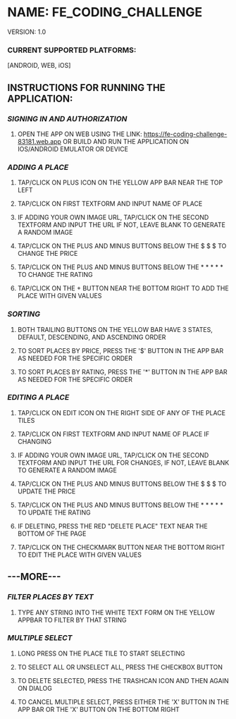 # NAME: FE_CODING_CHALLENGE 
VERSION: 1.0

### CURRENT SUPPORTED PLATFORMS: 
[ANDROID, WEB, iOS]

## INSTRUCTIONS FOR RUNNING THE APPLICATION: 

### ***SIGNING IN AND AUTHORIZATION***

1. OPEN THE APP ON WEB USING THE LINK: 
	https://fe-coding-challenge-83181.web.app
   OR
	BUILD AND RUN THE APPLICATION ON IOS/ANDROID 
		EMULATOR OR DEVICE


### ***ADDING A PLACE***

1. TAP/CLICK ON PLUS ICON ON THE YELLOW APP BAR NEAR THE TOP LEFT 

2. TAP/CLICK ON FIRST TEXTFORM AND INPUT NAME OF PLACE

3. IF ADDING YOUR OWN IMAGE URL, TAP/CLICK ON THE SECOND TEXTFORM AND INPUT 
		THE URL IF NOT, LEAVE BLANK TO GENERATE A RANDOM IMAGE

4. TAP/CLICK ON THE PLUS AND MINUS BUTTONS BELOW THE $ $ $ TO CHANGE THE PRICE

5. TAP/CLICK ON THE PLUS AND MINUS BUTTONS BELOW THE * * * * * TO 
		CHANGE THE RATING

6. TAP/CLICK ON THE + BUTTON NEAR THE BOTTOM RIGHT TO ADD THE PLACE WITH GIVEN
		VALUES


### ***SORTING***

1. BOTH TRAILING BUTTONS ON THE YELLOW BAR HAVE 3 STATES, DEFAULT, DESCENDING, AND 
		ASCENDING ORDER  

2. TO SORT PLACES BY PRICE, PRESS THE '$' BUTTON IN THE APP BAR AS NEEDED 
		FOR THE SPECIFIC ORDER

3. TO SORT PLACES BY RATING, PRESS THE '*' BUTTON IN THE APP BAR AS NEEDED 
		FOR THE SPECIFIC ORDER		


### ***EDITING A PLACE***

1. TAP/CLICK ON EDIT ICON ON THE RIGHT SIDE OF ANY OF THE PLACE TILES

2. TAP/CLICK ON FIRST TEXTFORM AND INPUT NAME OF PLACE IF CHANGING

3. IF ADDING YOUR OWN IMAGE URL, TAP/CLICK ON THE SECOND TEXTFORM AND INPUT 
		THE URL FOR CHANGES, IF NOT, LEAVE BLANK TO GENERATE A RANDOM IMAGE

4. TAP/CLICK ON THE PLUS AND MINUS BUTTONS BELOW THE $ $ $ TO UPDATE THE PRICE

5. TAP/CLICK ON THE PLUS AND MINUS BUTTONS BELOW THE * * * * * TO 
		UPDATE THE RATING

6. IF DELETING, PRESS THE RED "DELETE PLACE" TEXT NEAR THE BOTTOM OF THE PAGE

7. TAP/CLICK ON THE CHECKMARK BUTTON NEAR THE BOTTOM RIGHT TO EDIT THE PLACE 
		WITH GIVEN VALUES


## ---MORE---


### ***FILTER PLACES BY TEXT***

1. TYPE ANY STRING INTO THE WHITE TEXT FORM ON THE YELLOW APPBAR TO FILTER BY 
		THAT STRING 


### ***MULTIPLE SELECT*** 

1. LONG PRESS ON THE PLACE TILE TO START SELECTING

2. TO SELECT ALL OR UNSELECT ALL, PRESS THE CHECKBOX BUTTON

3. TO DELETE SELECTED, PRESS THE TRASHCAN ICON AND THEN AGAIN ON DIALOG

4. TO CANCEL MULTIPLE SELECT, PRESS EITHER THE 'X' BUTTON IN THE APP BAR OR 
		THE 'X' BUTTON ON THE BOTTOM RIGHT
